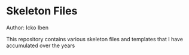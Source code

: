# Skeleton Files

Author: Icko Iben

This repository contains various skeleton files and templates that I have
accumulated over the years
